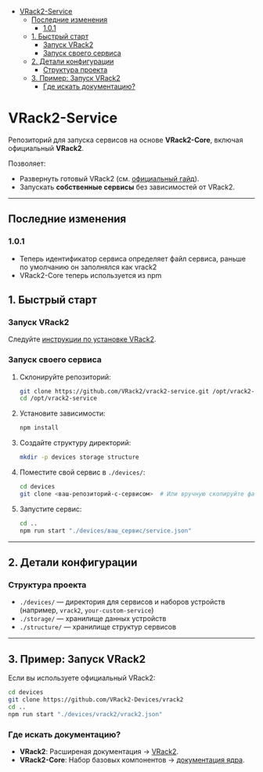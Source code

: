 - [VRack2-Service](#vrack2-service)
  - [Последние изменения](#последние-изменения)
    - [1.0.1](#101)
  - [1. Быстрый старт](#1-быстрый-старт)
    - [Запуск VRack2](#запуск-vrack2)
    - [Запуск своего сервиса](#запуск-своего-сервиса)
  - [2. Детали конфигурации](#2-детали-конфигурации)
    - [Структура проекта](#структура-проекта)
  - [3. Пример: Запуск VRack2](#3-пример-запуск-vrack2)
    - [Где искать документацию?](#где-искать-документацию)

# VRack2-Service

Репозиторий для запуска сервисов на основе **VRack2-Core**, включая официальный **VRack2**.  

Позволяет:  
- Развернуть готовый VRack2 (см. [официальный гайд](https://github.com/VRack2/vrack2)).  
- Запускать **собственные сервисы** без зависимостей от VRack2.  

---

## Последние изменения

### 1.0.1 
 - Теперь идентификатор сервиса определяет файл сервиса, раньше по умолчанию он заполнялся как vrack2
 - VRack2-Core теперь используется из npm

## 1. Быстрый старт

### Запуск VRack2  

Следуйте [инструкции по установке VRack2](https://github.com/VRack2/vrack2).  

### Запуск своего сервиса  
1. Склонируйте репозиторий:  
   ```bash
   git clone https://github.com/VRack2/vrack2-service.git /opt/vrack2-service
   cd /opt/vrack2-service
   ```

2. Установите зависимости:
   ```bash
   npm install
   ```

3. Создайте структуру директорий:  
   ```bash
   mkdir -p devices storage structure
   ```

4. Поместите свой сервис в `./devices/`:  
   ```bash
   cd devices
   git clone <ваш-репозиторий-с-сервисом>  # Или вручную скопируйте файлы
   ```

5. Запустите сервис:  
   ```bash
   cd ..
   npm run start "./devices/ваш_сервис/service.json"
   ```

---

## 2. Детали конфигурации

### Структура проекта  
- `./devices/` — директория для сервисов и наборов устройств (например, `vrack2`, `your-custom-service`)
- `./storage/` — хранилище данных устройств
- `./structure/` — хранилище структур сервисов

---

## 3. Пример: Запуск VRack2
Если вы используете официальный VRack2:  
```bash
cd devices
git clone https://github.com/VRack2-Devices/vrack2
cd ..
npm run start "./devices/vrack2/vrack2.json"
```

### Где искать документацию?

- **VRack2**: Расширеная документация  → [VRack2](https://github.com/VRack2/vrack2).
- **VRack2-Core**: Набор базовых компонентов → [документация ядра](http://github.com/VRack2/vrack2-core).  
